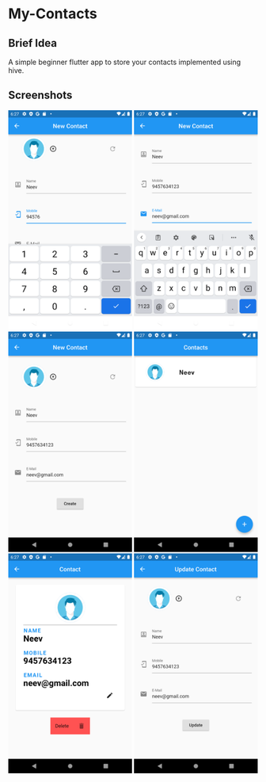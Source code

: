 # My-Contacts
## Brief Idea
A simple beginner flutter app to store your contacts implemented using hive.
## Screenshots
<img src="https://github.com/kid-116/My-Contacts/blob/main/screenshots/1.png" width="250"/>  <img src="https://github.com/kid-116/My-Contacts/blob/main/screenshots/2.png" width="250"/>  <img src="https://github.com/kid-116/My-Contacts/blob/main/screenshots/3.png" width="250"/>
  <img src="https://github.com/kid-116/My-Contacts/blob/main/screenshots/4.png" width="250"/>  <img src="https://github.com/kid-116/My-Contacts/blob/main/screenshots/5.png" width="250"/>  <img src="https://github.com/kid-116/My-Contacts/blob/main/screenshots/6.png" width="250"/>

